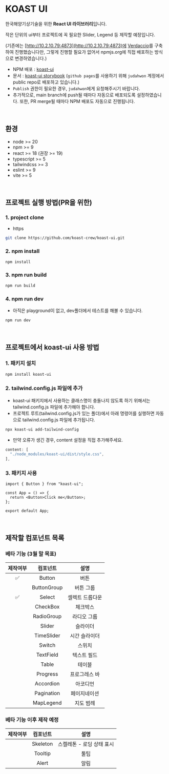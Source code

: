 # KOAST UI

한국해양기상기술을 위한 **React UI 라이브러리**입니다.

작은 단위의 ui부터 프로젝트에 꼭 필요한 Slider, Legend 등 제작할 예정입니다.

(기존에는 [http://10.2.10.79:4873](http://10.2.10.79:4873)에 [Verdaccio](https://verdaccio.org/)를 구축하여 진행했습니다만, 그렇게 진행할 필요가 없어서 npmjs.org에 직접 배포하는 방식으로 변경하였습니다.)

- NPM 배포 : [koast-ui](https://www.npmjs.com/package/koast-ui)
- 문서 : [koast-ui storybook](https://judahwon.github.io/koast-ui/)
  (`github pages`를 사용하기 위해 `judahwon` 계정에서 public repo로 배포하고 있습니다.)
- `Publish` 권한이 필요한 경우, `judahwon`에게 요청해주시기 바랍니다.
- 추가적으로, main branch에 push될 때마다 자동으로 배포되도록 설정하였습니다. 또한, PR merge될 때마다 NPM 배포도 자동으로 진행됩니다.

<br>

## 환경

- node >= 20
- npm >= 9
- react >= 18 (권장 >= 19)
- typescript >= 5
- tailwindcss >= 3
- eslint >= 9
- vite >= 5

<br>

## 프로젝트 실행 방법(PR을 위한)

### 1. project clone

- https

```bash
git clone https://github.com/koast-crew/koast-ui.git
```

### 2. npm install

```bash
npm install
```

### 3. npm run build

```bash
npm run build
```

### 4. npm run dev

- 아직은 playground이 없고, dev폴더에서 테스트를 해볼 수 있습니다.

```bash
npm run dev
```

<br>

## 프로젝트에서 koast-ui 사용 방법

### 1. 패키지 설치

```bash
npm install koast-ui
```

### 2. tailwind.config.js 파일에 추가

- koast-ui 패키지에서 사용하는 클래스명이 충돌나지 않도록 하기 위해서는 tailwind.config.js 파일에 추가해야 합니다.
- 프로젝트 루트(tailwind.config.js가 있는 폴더)에서 아래 명령어를 실행하면 자동으로 tailwind.config.js 파일에 추가됩니다.
```bash
npx koast-ui add-tailwind-config
```

- 만약 오류가 생긴 경우, content 설정을 직접 추가해주세요.

```js
content: [
  "./node_modules/koast-ui/dist/style.css",
],
```

### 3. 패키지 사용

```tsx
import { Button } from "koast-ui";

const App = () => {
  return <Button>Click me</Button>;
};

export default App;
```

<br>

## 제작할 컴포넌트 목록

### 베타 기능 (3월 말 목표)

| 제작여부 |  컴포넌트   |      설명       |
| :------: | :---------: | :-------------: |
|    ✅    |   Button    |      버튼       |
|          | ButtonGroup |    버튼 그룹    |
|    ✅    |   Select    | 셀렉트 드롭다운 |
|          |  CheckBox   |    체크박스     |
|          | RadioGroup  |   라디오 그룹   |
|          |   Slider    |    슬라이더     |
|          | TimeSlider  |  시간 슬라이더  |
|          |   Switch    |     스위치      |
|          |  TextField  |   텍스트 필드   |
|          |    Table    |     테이블      |
|          |  Progress   |  프로그레스 바  |
|          |  Accordion  |    아코디언     |
|          | Pagination  |  페이지네이션   |
|          |  MapLegend  |    지도 범례    |

### 베타 기능 이후 제작 예정

| 제작여부 | 컴포넌트 |           설명            |
| :------: | :------: | :-----------------------: |
|          | Skeleton | 스켈레톤 - 로딩 상태 표시 |
|          | Tooltip  |           툴팁            |
|          |  Alert   |           알림            |
